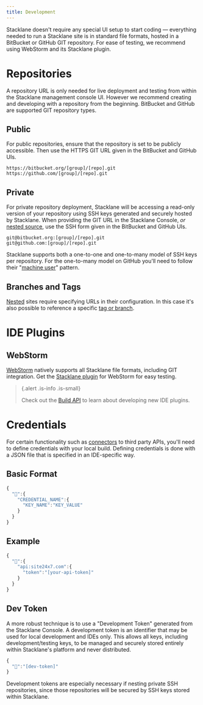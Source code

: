 ```yaml
---
title: Development
---
```

 
Stacklane doesn't require any special UI setup to start coding &mdash; everything
needed to run a Stacklane site is in standard file formats,
hosted in a BitBucket or GitHub GIT repository.
For ease of testing, we recommend using WebStorm and its Stacklane plugin.
 
# Repositories

A repository URL is only needed for live deployment and testing from within the Stacklane management console UI.
However we recommend creating and developing with a repository from the beginning.
BitBucket and GitHub are supported GIT repository types.

## Public

For public repositories,
ensure that the repository is set to be publicly accessible.
Then use the HTTPS GIT URL given in the BitBucket and GitHub UIs.
        
`https://bitbucket.org/[group]/[repo].git`\
`https://github.com/[group]/[repo].git`

## Private

For private repository deployment,
Stacklane will be accessing a read-only version of your repository using SSH keys generated and securely hosted by Stacklane.
When providing the GIT URL in the Stacklane Console, *or* [nested source](/🗄/Article/settings/nested.md),
use the SSH form given in the BitBucket and GitHub UIs.
        
`git@bitbucket.org:[group]/[repo].git`\
`git@github.com:[group]/[repo].git`

Stacklane supports both a one-to-one and one-to-many model of SSH keys per repository.
For the one-to-many model on GitHub you'll need to follow their
"<a target="_blank" href="https://developer.github.com/v3/guides/managing-deploy-keys/#machine-users">machine user</a>" pattern.

## Branches and Tags

[Nested](/🗄/Article/settings/nested.md) sites require specifying URLs in their configuration.
In this case it's also possible to reference a specific [tag or branch](/🗄/Article/settings/nested.md#source).

# IDE Plugins

## WebStorm

[WebStorm](https://www.jetbrains.com/webstorm/download/) 
natively supports all Stacklane file formats, including GIT integration.
Get the [Stacklane plugin](https://plugins.jetbrains.com/plugin/10313-stacklane) 
for WebStorm for easy testing.

> {.alert .is-info .is-small}
>
> Check out the [Build API](/🗄/Article/api/build.md) to learn about developing new IDE plugins.
 
# Credentials

For certain functionality such as [connectors](/🗄/Article/api/connectors.md) to third party APIs,
you'll need to define credentials with your local build.
Defining credentials is done with a JSON file that is specified in an IDE-specific way.

## Basic Format
    
```javascript
{
  "🔑":{
    "CREDENTIAL_NAME":{
      "KEY_NAME":"KEY_VALUE"
    }
  }
}
```

## Example

```javascript
{
  "🔑":{
    "api:site24x7.com":{
      "token":"[your-api-token]"
    }
  }
}
```

## Dev Token

A more robust technique is to use a "Development Token" generated from the Stacklane Console.
A development token is an identifier that may be used for local development and IDEs only.
This allows all keys, including development/testing keys, to be managed and securely stored entirely
within Stacklane's platform and never distributed.

```javascript
{
  "🔑":"[dev-token]"
}
```

Development tokens are especially necessary if nesting private SSH repositories, 
since those repositories will be secured by SSH keys stored within Stacklane.